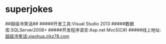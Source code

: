# superjokes
##超级冷笑话##
#####开发工具:Visual Studio 2013
#####数据库:SQLServer2008+
#####开发程序语言:Asp.net Mvc5(C#)
#####线上地址:[超级冷笑话:xiaohua.zjkz78.com](http://xiaohua.zjkz78.com)
